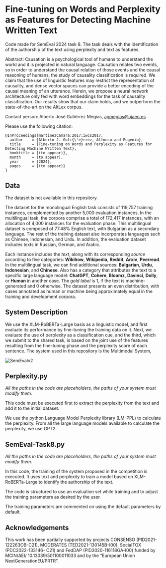 # Fine-tuning on Words and Perplexity as Features for Detecting Machine Written Text

Code made for SemEval 2024 task 8. The task deals with the identification of the authorship of the text using perplexity and text as features.

Abstract: Causation is a psychological tool of humans to understand the world and it is projected in natural language. Causation relates two events, so in order to understand the causal relation of those events and the causal reasoning of humans, the study of causality classification is required. We claim that the use of linguistic features may restrict the representation of causality, and dense vector spaces can provide a better encoding of the causal meaning of an utterance. Herein, we propose a neural network architecture only fed with word embeddings for the task of causality classification. Our results show that our claim holds, and we outperform the state-of-the-art on the AltLex corpus.

Contact person: Alberto José Gutiérrez Megías, agmegias@ujaen.es

Please use the following citation:

```
@InProceedings{martinezCamara:2017:iwcs2017,
  author    = {Alberto J. Guti{\'e}rrez, Alfonso and Eugenio},
  title     = {Fine-tuning on Words and Perplexity as Features for Detecting Machine Written Text},
  booktitle = {(to appear)},
  month     = (to appear),
  year      = {2024},
  pages     = {(to appear)}
}
```

## Data

The dataset is not available in this repository.

The dataset for the monolingual English task consists of 119,757 training instances, complemented by another 5,000 evaluation instances. In the multilingual task, the corpora comprise a total of 172,417 instances, with an allocation of 4,000 instances for the evaluation phase. This multilingual dataset is composed of 77.48% English text, with Bulgarian as a secondary language. The rest of the training dataset also incorporates languages such as Chinese, Indonesian, and Urdu. In addition, the evaluation dataset includes texts in Russian, German, and Arabic.

Each instance includes the *text*, along with its corresponding *source* according to five categories: **Wikihow**, **Wikipedia**, **Reddit**, **Arxiv**, **Peerread**. In the multilingual task, we can find additional sources: **Bulgarian**, **Urdu**, **Indonesian**, and **Chinese**. Also has a category that attributes the text to a specific large language model: **ChatGPT**, **Cohere**,  **Bloomz**, **Davinci**, **Dolly**, or **Human** in another case. The *gold label* is 1, if the text is machine-generated and 0 otherwise. The dataset presents an even distribution, with cases annotated as human or machine being approximately equal in the training and development corpora.

## System Description

We use the XLM-RoBERTa-Large basis as a linguistic model, and first evaluate its performance by fine-tuning the training data on it. Next, we evaluate the use of perplexity as a classification cue, and the third, which we submit to the shared task, is based on the joint use of the features resulting from the fine-tuning phase and the perplexity score of each sentence. The system used in this repository is the Multimodal System,

![SemEvalv2](https://github.com/sinai-uja/SemEval-2024-Task-8-Identification-of-machine-written-text/assets/132881769/dc246629-18b1-45fd-9528-20d75eaafa27)

## Perplexity.py

*All the paths in the code are placeholders, the paths of your system must modify them.*

This code must be executed first to extract the perplexity from the text and add it to the initial dataset.

We use the python Language Model Perplexity library (LM-PPL) to calculate the perplexity. From all the large language models available to calculate the perplexity, we use GPT2.

## SemEval-Task8.py

*All the paths in the code are placeholders, the paths of your system must modify them.*

In this code, the training of the system proposed in the competition is executed. It uses text and perplexity to train a model based on XLM-RoBERTa-Large to identify the authorship of the text.

The code is structured to use an evaluation set while training and to adjust the training parameters as desired by the user.

The training parameters are commented on using the default parameters by default.

## Acknowledgements

This work has been partially supported by projects
CONSENSO (PID2021-122263OB-C21), MODERATES
(TED2021-130145B-I00), SocialTOX (PDC2022-133146-
C21) and FedDAP (PID2020-116118GA-I00) funded by MCIN/AEI/ 10.13039/501100011033 and by the “European Union NextGenerationEU/PRTR”.
